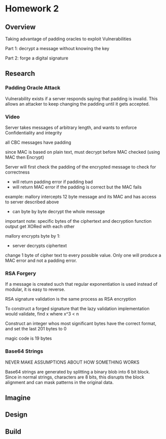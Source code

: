 # Homework 2

## Overview

Taking advantage of padding oracles to exploit Vulnerabilities

Part 1: decrypt a message without knowing the key

Part 2: forge a digital signature



## Research

### Padding Oracle Attack

Vulnerability exists if a server responds saying that padding is invalid. This allows an attacker to keep changing the padding until it gets accepted.

### Video

Server takes messages of arbitrary length, and wants to enforce Confidentiality and integrity

all CBC messages have padding

since MAC is based on plain text, must decrypt before MAC checked (using MAC then Encrypt)

Server will first check the padding of the encrypted message to check for correctness
- will return padding error if padding bad
- will return MAC error if the padding is correct but the MAC fails

example: mallory intercepts 12 byte message and its MAC and has access to server described above
- can byte by byte decrypt the whole message

important note: specific bytes of the ciphertext and decryption function output get XORed with each other

mallory encrypts byte by 1:
- server decrypts ciphertext

change 1 byte of cipher text to every possible value. Only one will produce a MAC error and not a padding error.

### RSA Forgery

If a message is created such that regular exponentiation is used instead of modular, it is easy to reverse.

RSA signature validation is the same process as RSA encryption

To construct a forged signature that the lazy validation implementation would validate, find x where x^3 < n

Construct an integer whos most significant bytes have the correct format, and set the last 201 bytes to 0

magic code is 19 bytes  

### Base64 Strings

NEVER MAKE ASSUMPTIONS ABOUT HOW SOMETHING WORKS

Base64 strings are generated by splitting a binary blob into 6 bit block. Since in normal strings, characters are 8 bits, this disrupts the block alignment and can mask patterns in the original data.




## Imagine

## Design

## Build
